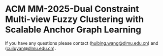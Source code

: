 # ACM MM-2025-Dual Constraint Multi-view Fuzzy Clustering with Scalable Anchor Graph Learning
If you have any questions please contact (huibing.wang@dlmu.edu.cn) and (cuiluyan@dlmu.edu.cn).
